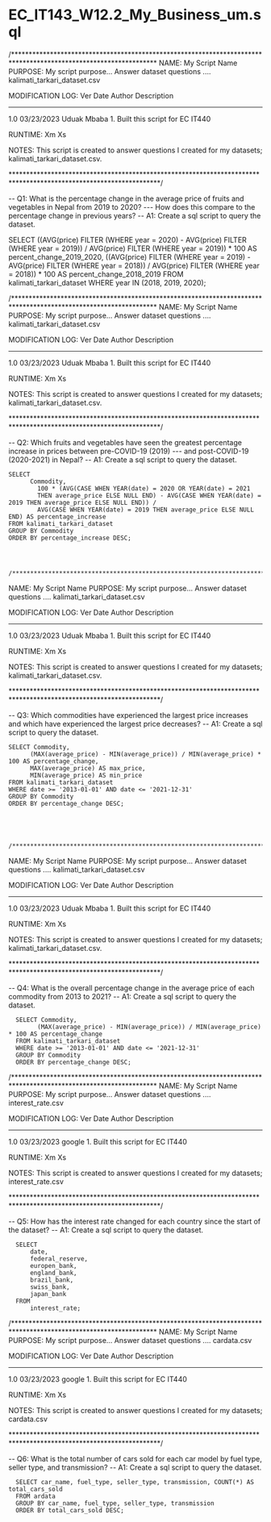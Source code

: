 # EC_IT143_W12.2_My_Business_um.sql

/*****************************************************************************************************************
NAME:    My Script Name
PURPOSE: My script purpose... Answer dataset questions .... kalimati_tarkari_dataset.csv 

MODIFICATION LOG:
Ver      Date        Author        Description
-----   ----------   -----------   -------------------------------------------------------------------------------
1.0     03/23/2023   Uduak Mbaba       1. Built this script for EC IT440


RUNTIME: 
Xm Xs

NOTES: 
This script is created to answer questions I created for my datasets; kalimati_tarkari_dataset.csv.
 
******************************************************************************************************************/

-- Q1: What is the percentage change in the average price of fruits and vegetables in Nepal from 2019 to 2020? 
---   How does this compare to the percentage change in previous years?
-- A1: Create a sql script to query the dataset.

SELECT ((AVG(price) FILTER (WHERE year = 2020) - AVG(price) FILTER (WHERE year = 2019)) / AVG(price) FILTER (WHERE year = 2019)) * 100 AS percent_change_2019_2020,
       ((AVG(price) FILTER (WHERE year = 2019) - AVG(price) FILTER (WHERE year = 2018)) / AVG(price) FILTER (WHERE year = 2018)) * 100 AS percent_change_2018_2019
FROM kalimati_tarkari_dataset
WHERE year IN (2018, 2019, 2020);




/*****************************************************************************************************************
NAME:    My Script Name
PURPOSE: My script purpose... Answer dataset questions .... kalimati_tarkari_dataset.csv 

MODIFICATION LOG:
Ver      Date        Author        Description
-----   ----------   -----------   -------------------------------------------------------------------------------
1.0     03/23/2023   Uduak Mbaba       1. Built this script for EC IT440


RUNTIME: 
Xm Xs

NOTES: 
This script is created to answer questions I created for my datasets; kalimati_tarkari_dataset.csv.
 
******************************************************************************************************************/

-- Q2: Which fruits and vegetables have seen the greatest percentage increase in prices between pre-COVID-19 (2019) 
---    and post-COVID-19 (2020-2021) in Nepal?
-- A1: Create a sql script to query the dataset.

    SELECT 
          Commodity,
            100 * (AVG(CASE WHEN YEAR(date) = 2020 OR YEAR(date) = 2021 
            THEN average_price ELSE NULL END) - AVG(CASE WHEN YEAR(date) = 2019 THEN average_price ELSE NULL END)) / 
            AVG(CASE WHEN YEAR(date) = 2019 THEN average_price ELSE NULL END) AS percentage_increase
    FROM kalimati_tarkari_dataset
    GROUP BY Commodity
    ORDER BY percentage_increase DESC;
    
    
    
    
    /*****************************************************************************************************************
NAME:    My Script Name
PURPOSE: My script purpose... Answer dataset questions .... kalimati_tarkari_dataset.csv 

MODIFICATION LOG:
Ver      Date        Author        Description
-----   ----------   -----------   -------------------------------------------------------------------------------
1.0     03/23/2023   Uduak Mbaba       1. Built this script for EC IT440


RUNTIME: 
Xm Xs

NOTES: 
This script is created to answer questions I created for my datasets; kalimati_tarkari_dataset.csv.
 
******************************************************************************************************************/

-- Q3: Which commodities have experienced the largest price increases and which have experienced the largest price decreases?
-- A1: Create a sql script to query the dataset.

    SELECT Commodity, 
          (MAX(average_price) - MIN(average_price)) / MIN(average_price) * 100 AS percentage_change,
          MAX(average_price) AS max_price,
          MIN(average_price) AS min_price
    FROM kalimati_tarkari_dataset
    WHERE date >= '2013-01-01' AND date <= '2021-12-31'
    GROUP BY Commodity
    ORDER BY percentage_change DESC;
    
    
    
    
        /*****************************************************************************************************************
NAME:    My Script Name
PURPOSE: My script purpose... Answer dataset questions .... kalimati_tarkari_dataset.csv 

MODIFICATION LOG:
Ver      Date        Author        Description
-----   ----------   -----------   -------------------------------------------------------------------------------
1.0     03/23/2023   Uduak Mbaba       1. Built this script for EC IT440


RUNTIME: 
Xm Xs

NOTES: 
This script is created to answer questions I created for my datasets; kalimati_tarkari_dataset.csv.
 
******************************************************************************************************************/

-- Q4: What is the overall percentage change in the average price of each commodity from 2013 to 2021?
-- A1: Create a sql script to query the dataset.

      SELECT Commodity, 
            (MAX(average_price) - MIN(average_price)) / MIN(average_price) * 100 AS percentage_change
      FROM kalimati_tarkari_dataset
      WHERE date >= '2013-01-01' AND date <= '2021-12-31'
      GROUP BY Commodity
      ORDER BY percentage_change DESC;
      
      
      
      
/*****************************************************************************************************************
NAME:    My Script Name
PURPOSE: My script purpose... Answer dataset questions .... interest_rate.csv

MODIFICATION LOG:
Ver      Date        Author        Description
-----   ----------   -----------   -------------------------------------------------------------------------------
1.0     03/23/2023   google       1. Built this script for EC IT440


RUNTIME: 
Xm Xs

NOTES: 
This script is created to answer questions I created for my datasets; interest_rate.csv
 
******************************************************************************************************************/

-- Q5: How has the interest rate changed for each country since the start of the dataset?
-- A1: Create a sql script to query the dataset.

      SELECT 
          date, 
          federal_reserve, 
          europen_bank, 
          england_bank, 
          brazil_bank, 
          swiss_bank, 
          japan_bank 
      FROM 
          interest_rate;
          
          
          
          

/*****************************************************************************************************************
NAME:    My Script Name
PURPOSE: My script purpose... Answer dataset questions .... cardata.csv

MODIFICATION LOG:
Ver      Date        Author        Description
-----   ----------   -----------   -------------------------------------------------------------------------------
1.0     03/23/2023   google       1. Built this script for EC IT440


RUNTIME: 
Xm Xs

NOTES: 
This script is created to answer questions I created for my datasets; cardata.csv
 
******************************************************************************************************************/

-- Q6: What is the total number of cars sold for each car model by fuel type, seller type, and transmission?
-- A1: Create a sql script to query the dataset.

      SELECT car_name, fuel_type, seller_type, transmission, COUNT(*) AS total_cars_sold
      FROM ardata
      GROUP BY car_name, fuel_type, seller_type, transmission
      ORDER BY total_cars_sold DESC;




